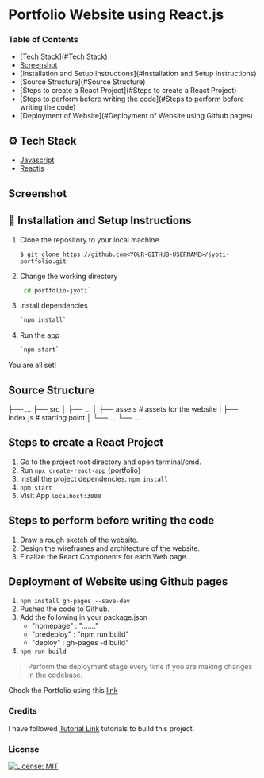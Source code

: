 # Portfolio Website using React.js

### Table of Contents

- [Tech Stack](#Tech Stack)
- [Screenshot](#Screenshot)
- [Installation and Setup Instructions](#Installation and Setup Instructions)
- [Source Structure](#Source Structure)
- [Steps to create a React Project](#Steps to create a React Project)
- [Steps to perform before writing the code](#Steps to perform before writing the code)
- [Deployment of Website](#Deployment of Website using Github pages)

## ⚙️ Tech Stack

- [Javascript](https://www.javascript.com/)
- [Reactjs](https://reactjs.org/)

## Screenshot

## 🔨 Installation and Setup Instructions

1. Clone the repository to your local machine
   ```console
   $ git clone https://github.com<YOUR-GITHUB-USERNAME>/jyoti-portfolio.git
   ```
2. Change the working directory
   ```bash
   `cd portfolio-jyoti`
   ```
3. Install dependencies
   ```bash
   `npm install`
   ```
4. Run the app
   ```bash
   `npm start`
   ```

You are all set!

## Source Structure

├── ...
├── src
│ ├── ...
│ ├── assets # assets for the website
| ├── index.js # starting point
│ └── ...
└── ...

## Steps to create a React Project

1. Go to the project root directory and open terminal/cmd.
2. Run `npx create-react-app` {portfolio}
3. Install the project dependencies: `npm install`
4. `npm start`
5. Visit App `localhost:3000`

## Steps to perform before writing the code

1. Draw a rough sketch of the website.
2. Design the wireframes and architecture of the website.
3. Finalize the React Components for each Web page.

## Deployment of Website using Github pages

1. `npm install gh-pages --save-dev`
2. Pushed the code to Github.
3. Add the following in your package.json
   - "homepage" : "......."
   - "predeploy" : "npm run build"
   - "deploy" : gh-pages -d build"
4. `npm run build`

> Perform the deployment stage every time if you are making changes in the codebase.

Check the Portfolio using this [link](https://github.com/jyoti-2/portfolio-jyoti)

### Credits

I have followed [Tutorial Link](https://www.youtube.com/watch?v=bA4pO1Y4ujA&list=PLGyA74h_S9Nq-rRLG5pqEiaJ87H22S3BW) tutorials to build this project.

### License

[![License: MIT](https://img.shields.io/badge/License-MIT-yellow.svg)](https://opensource.org/licenses/MIT)
